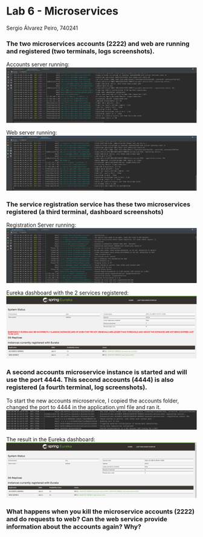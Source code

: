 # Lab 6 - Microservices
Sergio Álvarez Peiro, 740241

### The two microservices accounts (2222) and web are running and registered (two terminals, logs screenshots).
Accounts server running:
![](images/accounts_server.png)

Web server running:
![](images/web_server.png)

### The service registration service has these two microservices registered (a third terminal, dashboard screenshots)
Registration Server running:
![](images/registration_server.png)

Eureka dashboard with the 2 services registered:
![](images/eureka_dashboard.png)

### A second accounts microservice instance is started and will use the port 4444. This second accounts (4444) is also registered (a fourth terminal, log screenshots).
To start the new accounts microservice, I copied the accounts folder, changed the port to 4444 in the application.yml file and ran it.
![](images/new_accounts_server.png)

The result in the Eureka dashboard:
![](images/new_accounts_service_running.png)

### What happens when you kill the microservice accounts (2222) and do requests to web? Can the web service provide information about the accounts again? Why?
